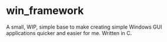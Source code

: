 # win_framework
A small, WIP, simple base to make creating simple Windows GUI applications quicker and easier for me. Written in C.
